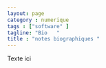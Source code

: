 ```yaml
---
layout: page  
category : numerique  
tags : ["software" ]  
tagline: "Bio	"  
title : "notes biographiques "
---
```


Texte ici